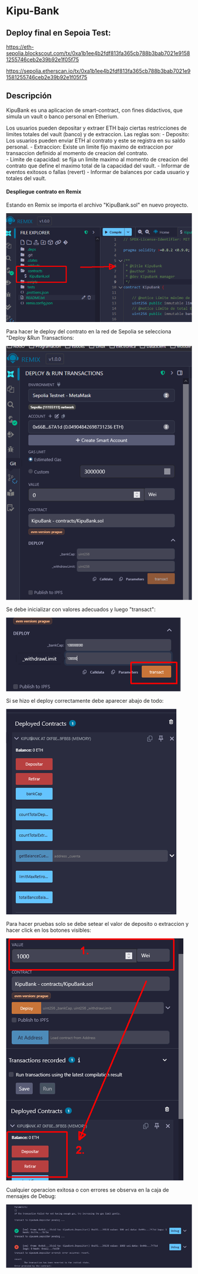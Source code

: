 
# Kipu-Bank



## Deploy final en Sepoia Test:

  

https://eth-sepolia.blockscout.com/tx/0xa1b1ee4b2fdf813fa365cb788b3bab7021e91581255746ceb2e39b92e1f05f75

https://sepolia.etherscan.io/tx/0xa1b1ee4b2fdf813fa365cb788b3bab7021e91581255746ceb2e39b92e1f05f75

## Descripción
KipuBank es una aplicacion de smart-contract, con fines didactivos, que simula un vault o banco personal en Etherium.

Los usuarios pueden depositar y extraer ETH bajo ciertas restricciones de limites totales del vault (banco) y de extraccion.
Las reglas son:
    - Deposito: Los usuarios pueden enviar ETH al contrato y este se registra en su saldo personal.
    - Extraccion: Existe un limite fijo maximo de extraccion por transaccion definido al momento de creacion del contrato.    
    - Limite de capacidad: se fija un limite maximo al momento de creacion del contrato que define el maximo total de la capacidad del vault.
    - Informar de eventos exitosos o fallas (revert)
    - Informar de balances por cada usuario y totales del vault.


#### Despliegue contrato en Remix

Estando en Remix se importa el archivo "KipuBank.sol" en nuevo proyecto.


![](./img/img01.png)

Para hacer le deploy  del contrato  en la red de Sepolia se selecciona "Deploy &Run Transactions:

![](./img/img02.png)

Se debe inicializar con valores adecuados y luego "transact": 

![](./img/img03.png)

Si se hizo el deploy correctamente debe aparecer abajo de todo:

![](./img/img04.png)

Para hacer pruebas solo se debe setear el valor de deposito o extraccion y hacer click en los botones visibles:

![](./img/img05.png)

Cualquier operacion exitosa o con errores se observa en la caja de mensajes de Debug:

![](./img/img06.png)